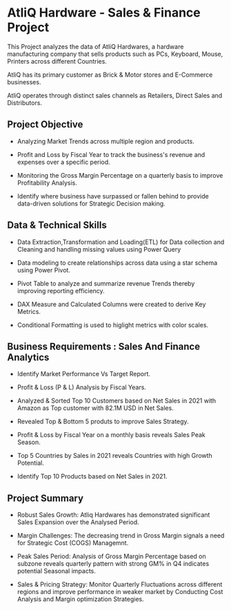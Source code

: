 # AtliQ Hardware - Sales & Finance Project

This Project analyzes the data of AtliQ Hardwares, a hardware manufacturing company that sells products such as PCs, Keyboard, Mouse, Printers across different Countries.

AtliQ has its primary customer as Brick & Motor stores and E-Commerce businesses.

AtliQ operates through distinct sales channels as Retailers, Direct Sales and Distributors.

Project Objective
-------------------------------------
- Analyzing Market Trends across multiple region and products.

- Profit and Loss by Fiscal Year to track the business's revenue and expenses over a specific period.

- Monitoring the Gross Margin Percentage on a quarterly basis to improve Profitability Analysis.

- Identify where business have surpassed or fallen behind to provide data-driven solutions for Strategic Decision making.

Data & Technical Skills
--------------------------------------------
* Data Extraction,Transformation and Loading(ETL) for Data collection and Cleaning and handling missing values using Power Query

- Data modeling to create relationships across data using a star schema using Power Pivot.

- Pivot Table to analyze and summarize revenue Trends thereby improving reporting efficiency.

- DAX Measure and Calculated Columns were created to derive Key Metrics.

- Conditional Formatting is used to higlight metrics with color scales.

Business Requirements : Sales And Finance Analytics
-------------------------------------------------
- Identify Market Performance Vs Target Report.
  
- Profit & Loss (P & L) Analysis by Fiscal Years.
  
- Analyzed & Sorted Top 10 Customers based on Net Sales in 2021 with Amazon as Top customer with 82.1M USD in Net Sales.

- Revealed Top & Bottom 5 produts to improve Sales Strategy.

- Profit & Loss by Fiscal Year on a monthly basis reveals Sales Peak Season.
  
- Top 5 Countries by Sales in 2021 reveals Countries with high Growth Potential.

- Identify Top 10 Products based on Net Sales in 2021.

 Project Summary
  -----------------------------------------------------------
  - Robust Sales Growth: Atliq Hardwares has demonstrated significant Sales Expansion over the Analysed Period.

  - Margin Challenges: The decreasing trend in Gross Margin signals a need for Strategic Cost (COGS) Managemnt.
 
  - Peak Sales Period: Analysis of Gross Margin Percentage based on subzone reveals quarterly pattern with strong GM% in Q4 indicates potential Seasonal impacts.
 
  - Sales & Pricing Strategy: Monitor Quarterly Fluctuations across different regions and improve performance in weaker market by Conducting Cost Analysis and Margin optimization Strategies.
